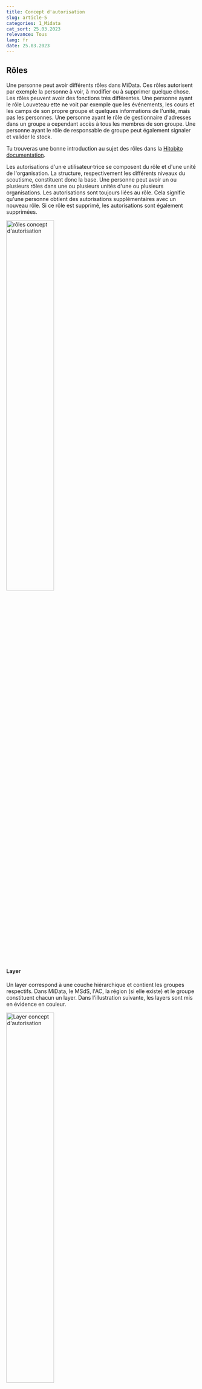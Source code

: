 ```yaml
---
title: Concept d'autorisation 
slug: article-5
categories: 1_Midata
cat_sort: 25.03.2023
relevance: Tous
lang: fr
date: 25.03.2023
---
```


## Rôles
Une personne peut avoir différents rôles dans MiData. Ces rôles autorisent par exemple la personne à voir, à modifier ou à supprimer quelque chose. Les rôles peuvent avoir des fonctions très différentes. Une personne ayant le rôle Louveteau·ette ne voit par exemple que les événements, les cours et les camps de son propre groupe et quelques informations de l'unité, mais pas les personnes. Une personne ayant le rôle de gestionnaire d'adresses dans un groupe a cependant accès à tous les membres de son groupe. Une personne ayant le rôle de responsable de groupe peut également signaler et valider le stock.

Tu trouveras une bonne introduction au sujet des rôles dans la [Hitobito documentation](https://hitobito.readthedocs.io/fr/latest/access_concept.html).

Les autorisations d'un·e utilisateur·trice se composent du rôle et d'une unité de l'organisation. La structure, respectivement les différents niveaux du scoutisme, constituent donc la base. Une personne peut avoir un ou plusieurs rôles dans une ou plusieurs unités d'une ou plusieurs organisations. Les autorisations sont toujours liées au rôle. Cela signifie qu'une personne obtient des autorisations supplémentaires avec un nouveau rôle. Si ce rôle est supprimé, les autorisations sont également supprimées.

<img src="/images/documentation/rollen_berechtigungskonzept.png" width="50%" alt="rôles concept d'autorisation "/>

#### Layer
Un layer correspond à une couche hiérarchique et contient les groupes respectifs. Dans MiData, le MSdS, l'AC, la région (si elle existe) et le groupe constituent chacun un layer. Dans l'illustration suivante, les layers sont mis en évidence en couleur.

<img src="/images/documentation/layer_berechtigungskonzept.png" width="50%" alt="Layer concept d'autorisation"/>

Les autorisations accordées se basent toujours sur l'organisation subordonnée (représentée par un triangle dans l'illustration). Si le rôle a des droits d'écriture, les données peuvent être modifiées, s'il a des droits de lecture, elles peuvent uniquement être lues. Le rôle et les autorisations déterminent quelle personne peut voir ou modifier les données.

#### Exceptions : Castor, Louveteau·ette, Éclaireur·euse, Pico et Routier 
Les personnes avec les rôles (Castor, Louveteau·ette, Éclaireur·euse, Pico et Routier) ne sont affichées que pour les personnes qui ont un rôle dans les groupes correspondants. Les personnes des niveaux supérieurs (par ex. les responsables cantonaux·ales) ne voient pas les données des participant·e·s directement dans la base de données des membres. En cas d'envoi via un abonnement, ces personnes peuvent tout de même être contactées.


## Niveaux d'autorisation
Un niveau d'autorisation définit l'accès dans le système, quelles données peuvent être lues et modifiées. Chaque rôle a un ou plusieurs niveaux d'autorisation.

#### Pour la structure des groupes
* admin: Administration des paramètres de l'ensemble de l'application tels que les types de cours ou les formats d'étiquettes.
* layer_and_below_full: Lecture et écriture à ce niveau et à tous les niveaux inférieurs. Création d'événements et d'abonnements (listes de diffusion) à ce niveau.
* layer_and_below_read: Lecture à ce niveau et à tous les niveaux inférieurs.
* layer_full: Lecture et écriture à ce niveau. Création d'événements et d'abonnements (listes de diffusion) à ce niveau.
* layer_read: Lecture à ce niveau.
* group_and_below_full: Lecture et écriture dans ce groupe et dans tous les groupes subordonnés (sans niveaux). Y compris la création d'événements et d'abonnements (listes de diffusion).
* group_and_below_read: Lecture et écriture dans ce groupe et dans tous les groupes subordonnés (sans niveaux).
* group_full: Lecture et écriture uniquement dans ce groupe. Création d'événements et d'abonnements (listes de diffusion) dans ce groupe.
* group_read: Lecture uniquement dans ce groupe.
* contact_data: Lecture des données de contact de toutes les autres personnes disposant d'une autorisation de contact.
* approve_applications: Possibilité de confirmer les inscriptions aux cours pour les personnes de ce niveau.

#### Pour les événements, les camps et les cours 
* event_full: Modification de l'événement.
* participations_full: Possibilité de voir toutes les informations des participant·e·s et peut éditer les données de participation.
* participations_read: Possibilité de voir les informations publiques des participant·e·s.
* qualify: Possibilité d'attribuer les qualifications définies aux participant·e·s d'un cours..

#### Liste des rôles
Tu trouveras une liste actualisée des rôles dans un [dépôt public GitHub MiData](https://github.com/hitobito/hitobito_pbs#pfadi-organization-hierarchy). 
